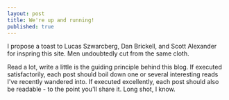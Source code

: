 ```yaml
---
layout: post
title: We're up and running!
published: true
---
```


I propose a toast to Lucas Szwarcberg, Dan Brickell, and Scott Alexander for inspring this site. Men undoubtedly cut from the same cloth.

Read a lot, write a little is the guiding principle behind this blog. If executed satisfactorily, each post should boil down one or several interesting reads I've recently wandered into. If executed excellently, each post should also be readable - to the point you'll share it. Long shot, I know.
